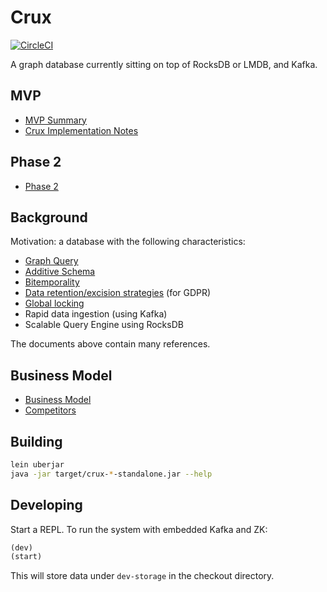 # Crux

[![CircleCI](https://circleci.com/gh/juxt/crux.svg?style=svg&circle-token=867b84b6d1b4dfff332773f771457349529aee8b)](https://circleci.com/gh/juxt/crux)

A graph database currently sitting on top of RocksDB or LMDB, and Kafka.

## MVP

+ [MVP Summary](docs/mvp.adoc)
+ [Crux Implementation Notes](docs/implementation.adoc)

## Phase 2

+ [Phase 2](docs/phase_2.adoc)

## Background

Motivation: a database with the following characteristics:

+ [Graph Query](docs/query.adoc)
+ [Additive Schema](docs/schema.adoc)
+ [Bitemporality](docs/bitemp.adoc)
+ [Data retention/excision strategies](docs/retention.adoc) (for GDPR)
+ [Global locking](docs/transactions.adoc)
+ Rapid data ingestion (using Kafka)
+ Scalable Query Engine using RocksDB

The documents above contain many references.

## Business Model

+ [Business Model](docs/business_model.adoc)
+ [Competitors](docs/competitors.adoc)

## Building

``` sh
lein uberjar
java -jar target/crux-*-standalone.jar --help
```

## Developing

Start a REPL. To run the system with embedded Kafka and ZK:

``` clojure
(dev)
(start)
```

This will store data under `dev-storage` in the checkout directory.
